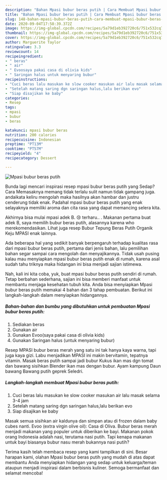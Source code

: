 ```yaml
---
description: "Bahan Mpasi bubur beras putih | Cara Membuat Mpasi bubur beras putih Yang Menggugah Selera"
title: "Bahan Mpasi bubur beras putih | Cara Membuat Mpasi bubur beras putih Yang Menggugah Selera"
slug: 148-bahan-mpasi-bubur-beras-putih-cara-membuat-mpasi-bubur-beras-putih-yang-menggugah-selera
date: 2020-09-04T17:58:39.372Z
image: https://img-global.cpcdn.com/recipes/5a79d1eb392720c6/751x532cq70/mpasi-bubur-beras-putih-foto-resep-utama.jpg
thumbnail: https://img-global.cpcdn.com/recipes/5a79d1eb392720c6/751x532cq70/mpasi-bubur-beras-putih-foto-resep-utama.jpg
cover: https://img-global.cpcdn.com/recipes/5a79d1eb392720c6/751x532cq70/mpasi-bubur-beras-putih-foto-resep-utama.jpg
author: Marguerite Taylor
ratingvalue: 3.3
reviewcount: 14
recipeingredient:
- " beras"
- " air"
- " Evoosaya pakai casa di olivia kids"
- " Saringan halus untuk menyaring bubur"
recipeinstructions:
- "Cuci beras lalu masukan ke slow cooker masukan air lalu masak selama 3-4 jam"
- "Setelah matang saring dgn saringan halus,lalu berikan evo"
- "Siap disajikan ke baby"
categories:
- Resep
tags:
- mpasi
- bubur
- beras

katakunci: mpasi bubur beras 
nutrition: 200 calories
recipecuisine: Indonesian
preptime: "PT13M"
cooktime: "PT57M"
recipeyield: "4"
recipecategory: Dessert

---
```



![Mpasi bubur beras putih](https://img-global.cpcdn.com/recipes/5a79d1eb392720c6/751x532cq70/mpasi-bubur-beras-putih-foto-resep-utama.jpg)

Bunda lagi mencari inspirasi resep mpasi bubur beras putih yang Sedap? Cara Memasaknya memang tidak terlalu sulit namun tidak gampang juga. andaikata keliru mengolah maka hasilnya akan hambar dan justru cenderung tidak enak. Padahal mpasi bubur beras putih yang enak selayaknya memiliki aroma dan cita rasa yang dapat memancing selera kita.

Akhirnya bisa mulai mpasi adek B. 😢 terharu.. . Makanan pertama buat adek B, saya memilih bubur beras putih, alasannya karena who merekomendasikan. Lihat juga resep Bubur Tepung Beras Putih Organik Keju MPASI enak lainnya.

Ada beberapa hal yang sedikit banyak berpengaruh terhadap kualitas rasa dari mpasi bubur beras putih, pertama dari jenis bahan, lalu pemilihan bahan segar sampai cara mengolah dan menyajikannya. Tidak usah pusing kalau mau menyiapkan mpasi bubur beras putih enak di rumah, karena asal sudah tahu triknya maka hidangan ini bisa menjadi sajian istimewa.


Nah, kali ini kita coba, yuk, buat mpasi bubur beras putih sendiri di rumah. Tetap berbahan sederhana, sajian ini bisa memberi manfaat untuk membantu menjaga kesehatan tubuh kita. Anda bisa menyiapkan Mpasi bubur beras putih memakai 4 bahan dan 3 tahap pembuatan. Berikut ini langkah-langkah dalam menyiapkan hidangannya.

<!--inarticleads1-->

##### Bahan-bahan dan bumbu yang dibutuhkan untuk pembuatan Mpasi bubur beras putih:

1. Sediakan  beras
1. Gunakan  air
1. Gunakan  Evoo(saya pakai casa di olivia kids)
1. Gunakan  Saringan halus (untuk menyaring bubur)


Resep MPASI bubur beras merah yang satu ini tak hanya kaya warna, tapi juga kaya gizi. Labu menjadikan MPASI ini makin bervitamin, tepatnya vitamin. Masak beras putih sampai jadi bubur Kukus ikan mas dgn tomat dan bawang sisihkan Blender ikan mas dengan bubur. Ayam kampung Daun bawang Bawang putih geprek Seledri. 

<!--inarticleads2-->

##### Langkah-langkah membuat Mpasi bubur beras putih:

1. Cuci beras lalu masukan ke slow cooker masukan air lalu masak selama 3-4 jam
1. Setelah matang saring dgn saringan halus,lalu berikan evo
1. Siap disajikan ke baby


Masak semua sisihkan air kaldunya dan simpan atau di frozen dalam baby cubes nanti. Evoo (extra virgin olive oil): Casa di Oliva. Bubur beras merah menjadi makanan yang populer untuk diberikan ke bayi. Makanan pokok orang Indonesia adalah nasi, terutama nasi putih. Tapi kenapa makanan untuk bayi biasanya bubur nasu merah bukannya nasi putih? 

Terima kasih telah membaca resep yang kami tampilkan di sini. Besar harapan kami, olahan Mpasi bubur beras putih yang mudah di atas dapat membantu Anda menyiapkan hidangan yang sedap untuk keluarga/teman ataupun menjadi inspirasi dalam berbisnis kuliner. Semoga bermanfaat dan selamat mencoba!
